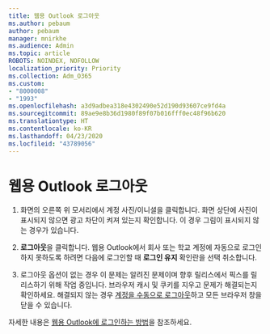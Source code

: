 ```yaml
---
title: 웹용 Outlook 로그아웃
ms.author: pebaum
author: pebaum
manager: mnirkhe
ms.audience: Admin
ms.topic: article
ROBOTS: NOINDEX, NOFOLLOW
localization_priority: Priority
ms.collection: Adm_O365
ms.custom:
- "8000008"
- "1993"
ms.openlocfilehash: a3d9adbea318e4302490e52d190d93607ce9fd4a
ms.sourcegitcommit: 89ae9e8b36d1980f89f07b016fff0ec48f96b620
ms.translationtype: HT
ms.contentlocale: ko-KR
ms.lasthandoff: 04/23/2020
ms.locfileid: "43789056"
---
```

# <a name="sign-out-of-outlook-on-the-web"></a>웹용 Outlook 로그아웃

1. 화면의 오른쪽 위 모서리에서 계정 사진/이니셜을 클릭합니다. 화면 상단에 사진이 표시되지 않으면 광고 차단이 켜져 있는지 확인합니다. 이 경우 그림이 표시되지 않는 경우가 있습니다.

2. **로그아웃**을 클릭합니다. 웹용 Outlook에서 회사 또는 학교 계정에 자동으로 로그인하지 못하도록 하려면 다음에 로그인할 때 **로그인 유지** 확인란을 선택 취소합니다.

3. 로그아웃 옵션이 없는 경우 이 문제는 알려진 문제이며 향후 릴리스에서 픽스를 릴리스하기 위해 작업 중입니다.  브라우저 캐시 및 쿠키를 지우고 문제가 해결되는지 확인하세요.  해결되지 않는 경우 [계정을 수동으로 로그아웃](https://login.live.com/logout.srf)하고 모든 브라우저 창을 닫을 수 있습니다.

자세한 내용은 [웹용 Outlook에 로그인하는 방법](https://support.office.com/article/how-to-sign-in-to-outlook-on-the-web-763fab4d-0138-4814-b450-37fc286bcb79)을 참조하세요.
